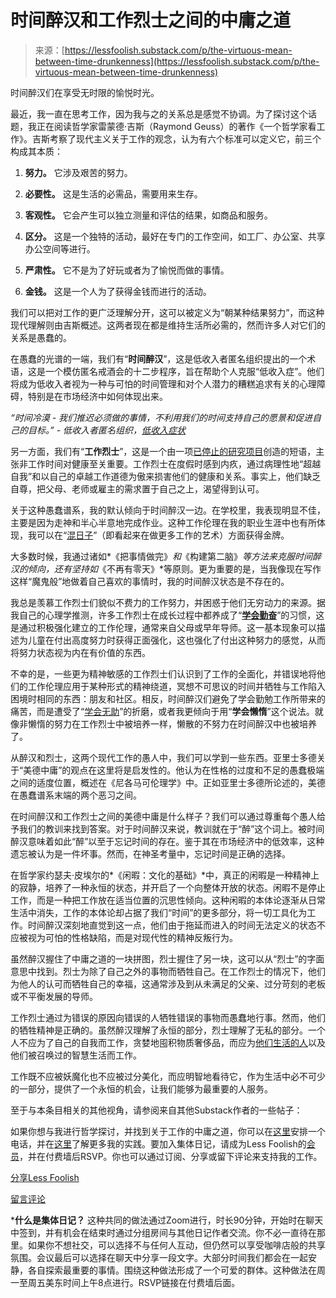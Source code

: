 <!--yml

category: 未分类

date: 2024-05-29 13:21:21

-->

# 时间醉汉和工作烈士之间的中庸之道

> 来源：[https://lessfoolish.substack.com/p/the-virtuous-mean-between-time-drunkenness](https://lessfoolish.substack.com/p/the-virtuous-mean-between-time-drunkenness)

时间醉汉们在享受无时限的愉悦时光。

最近，我一直在思考工作，因为我与之的关系总是感觉不协调。为了探讨这个话题，我正在阅读哲学家雷蒙德·吉斯（Raymond Geuss）的著作《一个哲学家看工作》。吉斯考察了现代主义关于工作的观念，认为有六个标准可以定义它，前三个构成其本质：

1.  **努力。** 它涉及艰苦的努力。

1.  **必要性。** 这是生活的必需品，需要用来生存。

1.  **客观性。** 它会产生可以独立测量和评估的结果，如商品和服务。

1.  **区分。** 这是一个独特的活动，最好在专门的工作空间，如工厂、办公室、共享办公空间等进行。

1.  **严肃性。** 它不是为了好玩或者为了愉悦而做的事情。

1.  **金钱。** 这是一个人为了获得金钱而进行的活动。

我们可以把对工作的更广泛理解分开，这可以被定义为“朝某种结果努力”，而这种现代理解则由吉斯概述。这两者现在都是维持生活所必需的，然而许多人对它们的关系是愚蠢的。

在愚蠢的光谱的一端，我们有“**时间醉汉**”，这是低收入者匿名组织提出的一个术语，这是一个模仿匿名戒酒会的十二步程序，旨在帮助个人克服“低收入症”。他们将成为低收入者视为一种与可怕的时间管理和对个人潜力的糟糕追求有关的心理障碍，特别是在市场经济中如何体现出来。

*“时间冷漠 - 我们推迟必须做的事情，不利用我们的时间支持自己的愿景和促进自己的目标。” - 低收入者匿名组织，[低收入症状](https://www.underearnersanonymous.org/wp-content/uploads/2018/11/UA-Symptoms-Tools.pdf)*

另一方面，我们有“**工作烈士**”，这是一个由一项[已停止的研究项目](http://web.archive.org/web/20150901000000*/http://www.projecttimeoff.com/)创造的短语，主张非工作时间对健康至关重要。工作烈士在度假时感到内疚，通过病理性地“超越自我”和以自己的卓越工作道德为傲来损害他们的健康和关系。事实上，他们缺乏自尊，把父母、老师或雇主的需求置于自己之上，渴望得到认可。

关于这种愚蠢谱系，我的默认倾向于时间醉汉一边。在学校里，我表现明显不佳，主要是因为走神和半心半意地完成作业。这种工作伦理在我的职业生涯中也有所体现，我可以在“[混日子](https://en.wikipedia.org/wiki/Goldbricking)”（即看起来在做更多工作的艺术）方面获得金牌。

大多数时候，我通过诸如*《把事情做完》*和*《构建第二脑》*等方法来克服时间醉汉的倾向，还有坚持如*《不再有零天》*等原则。更为重要的是，当我像现在写作这样“魔鬼般”地做着自己喜欢的事情时，我的时间醉汉状态是不存在的。

我总是羡慕工作烈士们貌似不费力的工作努力，并困惑于他们无穷动力的来源。据我自己的心理学推测，许多工作烈士在成长过程中都养成了“**[学会勤奋](https://en.wikipedia.org/wiki/Learned_industriousness)**”的习惯，这是通过积极强化建立的工作伦理，通常来自父母或早年导师。这一基本现象可以描述为儿童在付出高度努力时获得正面强化，这也强化了付出这种努力的感觉，从而将努力状态视为内在有价值的东西。

不幸的是，一些更为精神敏感的工作烈士们认识到了工作的全面化，并错误地将他们的工作伦理应用于某种形式的精神绕道，冥想不可思议的时间并牺牲与工作陷入困境时相同的东西：朋友和社区。相反，时间醉汉们避免了学会勤勉工作所带来的痛苦，而是遭受了“[学会无助](https://en.wikipedia.org/wiki/Learned_helplessness)”的折磨，或者我更倾向于用“**学会懒惰**”这个说法。就像非懒惰的努力在工作烈士中被培养一样，懒散的不努力在时间醉汉中也被培养了。

从醉汉和烈士，这两个现代工作的愚人中，我们可以学到一些东西。亚里士多德关于“美德中庸”的观点在这里将是启发性的。他认为在性格的过度和不足的愚蠢极端之间的适度位置，概述在《尼各马可伦理学》中。正如亚里士多德所论述的，美德在愚蠢谱系末端的两个恶习之间。

在时间醉汉和工作烈士之间的美德中庸是什么样子？我们可以通过尊重每个愚人给予我们的教训来找到答案。对于时间醉汉来说，教训就在于“醉”这个词上。被时间醉汉意味着如此“醉”以至于忘记时间的存在。鉴于其在市场经济中的低效率，这种遗忘被认为是一件坏事。然而，在神圣考量中，忘记时间是正确的选择。

在哲学家约瑟夫·皮埃尔的*《闲暇：文化的基础》*中，真正的闲暇是一种精神上的寂静，培养了一种永恒的状态，并开启了一个向整体开放的状态。闲暇不是停止工作，而是一种把工作放在适当位置的沉思性倾向。这种闲暇的本体论逐渐从日常生活中消失，工作的本体论却占据了我们“时间”的更多部分，将一切工具化为工作。时间醉汉深刻地直觉到这一点，他们由于拖延而进入的时间无法定义的状态不应被视为可怕的性格缺陷，而是对现代性的精神反叛行为。

虽然醉汉握住了中庸之道的一块拼图，烈士握住了另一块，这可以从“烈士”的字面意思中找到。烈士为除了自己之外的事物而牺牲自己。在工作烈士的情况下，他们为他人的认可而牺牲自己的幸福，这通常涉及到从未满足的父亲、过分苛刻的老板或不平衡发展的导师。

工作烈士通过为错误的原因向错误的人牺牲错误的事物而愚蠢地行事。然而，他们的牺牲精神是正确的。虽然醉汉理解了永恒的部分，烈士理解了无私的部分。一个人不应为了自己的自我而工作，贪婪地囤积物质奢侈品，而应为[他们生活的人](https://lessfoolish.substack.com/p/who-are-you-living-for)以及他们被召唤过的智慧生活而工作。

工作既不应被妖魔化也不应被过分美化，而应明智地看待它，作为生活中必不可少的一部分，提供了一个永恒的机会，让我们能够为最重要的人服务。

至于与本条目相关的其他视角，请参阅来自其他Substack作者的一些帖子：

如果你想与我进行哲学探讨，并找到关于工作的中庸之道，你可以在[这里](https://calendly.com/peterlimberg/xknot?month=2024-01)安排一个电话，并在[这里](https://lessfoolish.substack.com/p/new-year-new-guide-an-invitation)了解更多我的实践。要加入集体日记，请成为Less Foolish的[会员](https://lessfoolish.substack.com/subscribe)，并在付费墙后RSVP。你也可以通过订阅、分享或留下评论来支持我的工作。

[分享Less Foolish](https://lessfoolish.substack.com/?utm_source=substack&utm_medium=email&utm_content=share&action=share)

[留言评论](https://lessfoolish.substack.com/p/unpsyopable/comments)

***什么是集体日记？** 这种共同的做法通过Zoom进行，时长90分钟，开始时在聊天中签到，并有机会在结束时通过分组房间与其他日记作者交流。你不必一直待在那里。如果你不想社交，可以选择不与任何人互动，但仍然可以享受咖啡店般的共享氛围。会议最后可以选择在聊天中分享一段文字。大部分时间我们都会在一起安静，各自探索最重要的事情。围绕这种做法形成了一个可爱的群体。这种做法在周一至周五美东时间上午8点进行。RSVP链接在付费墙后面。
